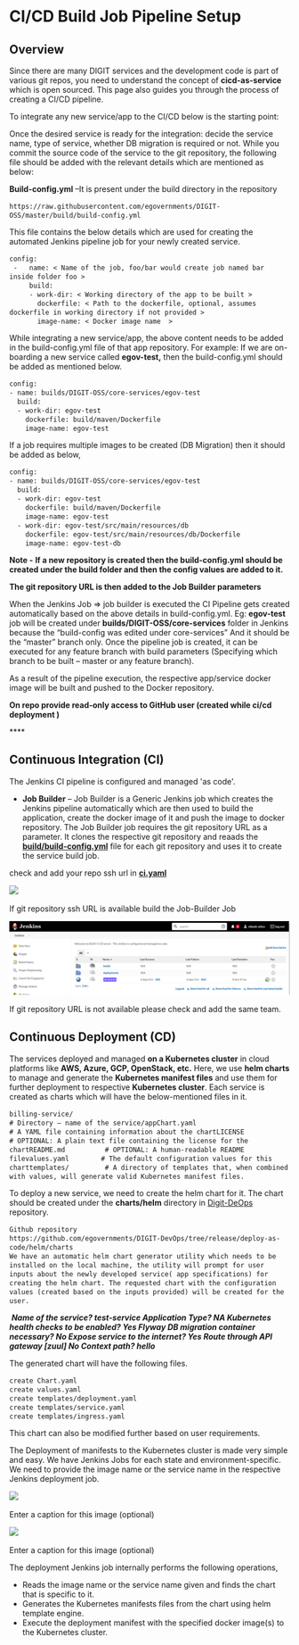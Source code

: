 # CI/CD Build Job Pipeline Setup

## Overview <a id="overview"></a>

Since there are many DIGIT services and the development code is part of various git repos, you need to understand the concept of **cicd-as-service** which is open sourced. This page also guides you through the process of creating a CI/CD pipeline.

To integrate any new service/app to the CI/CD below is the starting point:

Once the desired service is ready for the integration: decide the service name, type of service, whether DB migration is required or not. While you commit the source code of the service to the git repository, the following file should be added with the relevant details which are mentioned as below:

**Build-config.yml** –It is present under the build directory in the repository

```text
https://raw.githubusercontent.com/egovernments/DIGIT-OSS/master/build/build-config.yml
```

This file contains the below details which are used for creating the automated Jenkins pipeline job for your newly created service.

```text
config:
 -   name: < Name of the job, foo/bar would create job named bar inside folder foo >
     build:
     - work-dir: < Working directory of the app to be built >
       dockerfile: < Path to the dockerfile, optional, assumes dockerfile in working directory if not provided >
       image-name: < Docker image name  >
```

While integrating a new service/app, the above content needs to be added in the build-config.yml file of that app repository. For example: If we are on-boarding a new service called **egov-test,** then the build-config.yml should be added as mentioned below.

```text
config:  
- name: builds/DIGIT-OSS/core-services/egov-test     
  build:     
  - work-dir: egov-test      
    dockerfile: build/maven/Dockerfile       
    image-name: egov-test
```

If a job requires multiple images to be created \(DB Migration\) then it should be added as below,

```text
config:   
- name: builds/DIGIT-OSS/core-services/egov-test     
  build:     
  - work-dir: egov-test       
    dockerfile: build/maven/Dockerfile       
    image-name: egov-test     
  - work-dir: egov-test/src/main/resources/db       
    dockerfile: egov-test/src/main/resources/db/Dockerfile       
    image-name: egov-test-db
```

**Note -** **If a new repository is created then the build-config.yml should be created under the build folder and then the config values are added to it.**

**The git repository URL is then added to the Job Builder parameters**

When the Jenkins Job =&gt; job builder is executed the CI Pipeline gets created automatically based on the above details in build-config.yml. Eg: **egov-test** job will be created under  **builds/DIGIT-OSS/core-services** folder in Jenkins because the “build-config was edited under core-services” And it should be the “master” branch only. Once the pipeline job is created, it can be executed for any feature branch with build parameters \(Specifying which branch to be built – master or any feature branch\).

As a result of the pipeline execution, the respective app/service docker image will be built and pushed to the Docker repository.

 **On repo provide read-only access to GitHub user \(created while ci/cd deployment \)**

\*\*\*\*

## **Continuous Integration \(CI\)** <a id="continuous-integration-ci"></a>

The Jenkins CI pipeline is configured and managed 'as code'.

* **Job Builder** – Job Builder is a Generic Jenkins job which creates the Jenkins pipeline automatically which are then used to build the application, create the docker image of it and push the image to docker repository. The Job Builder job requires the git repository URL as a parameter. It clones the respective git repository and reaads the [**build/build-config.yml**](https://github.com/egovernments/DIGIT/blob/master/core-services/build/build-config.yml) file for each git repository and uses it to create the service build job.

check and ‌add your repo ssh url in [**ci.yaml**](https://github.com/egovernments/DIGIT-DevOps/blob/release/deploy-as-code/helm/environments/ci-demo.yaml)​[‌](https://github.com/egovernments/eGov-infraOps/blob/master/helm/environments/ci.yaml)‌

![](https://gblobscdn.gitbook.com/assets%2F-MERG_iQW5oN4ukgXP8K%2Fsync%2F3b7e0c5ac4c5064192777b45de690069ff11a674.png?alt=media)

If git repository ssh URL is available build the Job-Builder Job

![](../../.gitbook/assets/image%20%28305%29.png)

If git repository URL is not available please check and add the same  team.

## **Continuous Deployment \(CD\)**‌ <a id="continuous-deployment-cd"></a>

The services deployed and managed **on a Kubernetes cluster** in cloud platforms like **AWS, Azure, GCP, OpenStack, etc.** Here, we use **helm charts** to manage and generate the **Kubernetes manifest files** and use them for further deployment to respective **Kubernetes cluster**. Each service is created as charts which will have the below-mentioned files in it.

```text
billing-service/   
# Directory – name of the service/appChart.yaml         
# A YAML file containing information about the chartLICENSE            
# OPTIONAL: A plain text file containing the license for the chartREADME.md          # OPTIONAL: A human-readable README filevalues.yaml        # The default configuration values for this charttemplates/         # A directory of templates that, when combined with values, will generate valid Kubernetes manifest files.
```

To deploy a new service, we need to create the helm chart for it. The chart should be created under the **charts/helm** directory in [Digit-DeOps ](https://github.com/egovernments/DIGIT-DevOps/tree/release/deploy-as-code/helm/charts) repository.

```text
Github repository     
https://github.com/egovernments/DIGIT-DevOps/tree/release/deploy-as-code/helm/charts
We have an automatic helm chart generator utility which needs to be installed on the local machine, the utility will prompt for user inputs about the newly developed service( app specifications) for creating the helm chart. The requested chart with the configuration values (created based on the inputs provided) will be created for the user.
```

‌ _**Name of the service? test-service Application Type? NA Kubernetes health checks to be enabled? Yes Flyway DB migration container necessary? No Expose service to the internet? Yes Route through API gateway \[zuul\] No Context path? hello**_‌

The generated chart will have the following files.

```text
create Chart.yaml 
create values.yaml
create templates/deployment.yaml
create templates/service.yaml
create templates/ingress.yaml
```

This chart can also be modified further based on user requirements.

The Deployment of manifests to the Kubernetes cluster is made very simple and easy. We have Jenkins Jobs for each state and environment-specific. We need to provide the image name or the service name in the respective Jenkins deployment job.

![](https://gblobscdn.gitbook.com/assets%2F-MERG_iQW5oN4ukgXP8K%2Fsync%2Fe39a9063f0ae56f845ba2230786302c0d4e957e6.png?alt=media)

Enter a caption for this image \(optional\)

![](https://gblobscdn.gitbook.com/assets%2F-MERG_iQW5oN4ukgXP8K%2Fsync%2F5e19cdbb9eb18d76fdd2b4f28c5aed5c8bf377e2.png?alt=media)

Enter a caption for this image \(optional\)

‌The deployment Jenkins job internally performs the following operations,‌

* Reads the image name or the service name given and finds the chart that is specific to it.
* Generates the Kubernetes manifests files from the chart using helm template engine.
* Execute the deployment manifest with the specified docker image\(s\) to the Kubernetes cluster.


